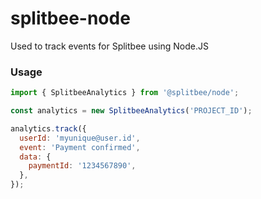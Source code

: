 # splitbee-node

Used to track events for Splitbee using Node.JS

### Usage

```js
import { SplitbeeAnalytics } from '@splitbee/node';

const analytics = new SplitbeeAnalytics('PROJECT_ID');

analytics.track({
  userId: 'myunique@user.id',
  event: 'Payment confirmed',
  data: {
    paymentId: '1234567890',
  },
});
```
